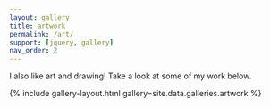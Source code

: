 ```yaml
---
layout: gallery
title: artwork
permalink: /art/
support: [jquery, gallery]
nav_order: 2
---
```


I also like art and drawing! Take a look at some of my work below.

{% include gallery-layout.html gallery=site.data.galleries.artwork %}
